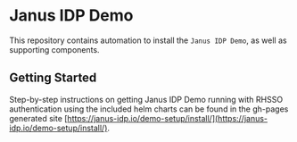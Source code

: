 # Janus IDP Demo

This repository contains automation to install the `Janus IDP Demo`, as well as supporting components.

## Getting Started

Step-by-step instructions on getting Janus IDP Demo running with RHSSO authentication using the included helm charts can be found in the gh-pages generated site [https://janus-idp.io/demo-setup/install/](https://janus-idp.io/demo-setup/install/).

